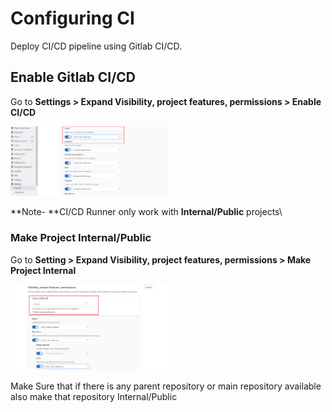 # Configuring CI

Deploy CI/CD pipeline using Gitlab CI/CD.

## Enable Gitlab CI/CD

Go to **Settings > Expand Visibility, project features, permissions > Enable CI/CD**

<img src=enable-ci.PNG width="50%" height="50%"/>


**Note- **CI/CD Runner only work with **Internal/Public** projects\

### Make Project Internal/Public

Go to **Setting > Expand Visibility, project features, permissions > Make Project Internal**

<img src=project-visible.PNG width="50%" height="50%"/>

Make Sure that if there is any parent repository or main repository available also make that repository Internal/Public


